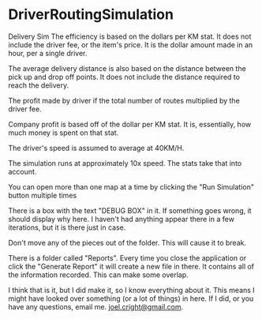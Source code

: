 # DriverRoutingSimulation
Delivery Sim
The efficiency is based on the dollars per KM stat. It does not include the driver fee, or the item's price. It is the dollar amount made in an hour, per a single driver.

The average delivery distance is also based on the distance between the pick up and drop off points. It does not include the distance required to reach the delivery.

The profit made by driver if the total number of routes multiplied by the driver fee.

Company profit is based off of the dollar per KM stat. It is, essentially, how much money is spent on that stat.

The driver's speed is assumed to average at 40KM/H. 

The simulation runs at approximately 10x speed. The stats take that into account.

You can open more than one map at a time by clicking the "Run Simulation" button multiple times

There is a box with the text "DEBUG BOX" in it. If something goes wrong, it should display why here. I haven't had anything appear there in a few iterations, but it is there just in case.

Don't move any of the pieces out of the folder. This will cause it to break.

There is a folder called "Reports". Every time you close the application or click the "Generate Report" it will create a new file in there. It contains all of the information recorded. This can make some overlap.

I think that is it, but I did make it, so I know everything about it. This means I might have looked over something (or a lot of things) in here. If I did, or you have any questions, email me. joel.cright@gmail.com.
